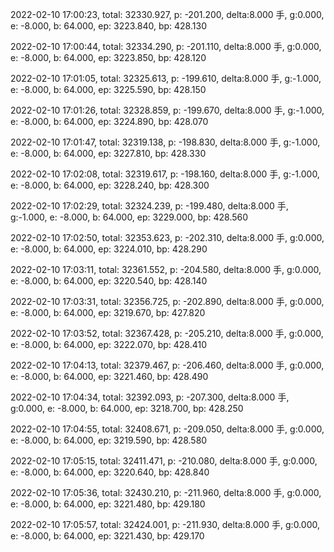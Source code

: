 2022-02-10 17:00:23, total: 32330.927, p: -201.200, delta:8.000 手, g:0.000, e: -8.000, b: 64.000, ep: 3223.840, bp: 428.130

2022-02-10 17:00:44, total: 32334.290, p: -201.110, delta:8.000 手, g:0.000, e: -8.000, b: 64.000, ep: 3223.850, bp: 428.120

2022-02-10 17:01:05, total: 32325.613, p: -199.610, delta:8.000 手, g:-1.000, e: -8.000, b: 64.000, ep: 3225.590, bp: 428.150

2022-02-10 17:01:26, total: 32328.859, p: -199.670, delta:8.000 手, g:-1.000, e: -8.000, b: 64.000, ep: 3224.890, bp: 428.070

2022-02-10 17:01:47, total: 32319.138, p: -198.830, delta:8.000 手, g:-1.000, e: -8.000, b: 64.000, ep: 3227.810, bp: 428.330

2022-02-10 17:02:08, total: 32319.617, p: -198.160, delta:8.000 手, g:-1.000, e: -8.000, b: 64.000, ep: 3228.240, bp: 428.300

2022-02-10 17:02:29, total: 32324.239, p: -199.480, delta:8.000 手, g:-1.000, e: -8.000, b: 64.000, ep: 3229.000, bp: 428.560

2022-02-10 17:02:50, total: 32353.623, p: -202.310, delta:8.000 手, g:0.000, e: -8.000, b: 64.000, ep: 3224.010, bp: 428.290

2022-02-10 17:03:11, total: 32361.552, p: -204.580, delta:8.000 手, g:0.000, e: -8.000, b: 64.000, ep: 3220.540, bp: 428.140

2022-02-10 17:03:31, total: 32356.725, p: -202.890, delta:8.000 手, g:0.000, e: -8.000, b: 64.000, ep: 3219.670, bp: 427.820

2022-02-10 17:03:52, total: 32367.428, p: -205.210, delta:8.000 手, g:0.000, e: -8.000, b: 64.000, ep: 3222.070, bp: 428.410

2022-02-10 17:04:13, total: 32379.467, p: -206.460, delta:8.000 手, g:0.000, e: -8.000, b: 64.000, ep: 3221.460, bp: 428.490

2022-02-10 17:04:34, total: 32392.093, p: -207.300, delta:8.000 手, g:0.000, e: -8.000, b: 64.000, ep: 3218.700, bp: 428.250

2022-02-10 17:04:55, total: 32408.671, p: -209.050, delta:8.000 手, g:0.000, e: -8.000, b: 64.000, ep: 3219.590, bp: 428.580

2022-02-10 17:05:15, total: 32411.471, p: -210.080, delta:8.000 手, g:0.000, e: -8.000, b: 64.000, ep: 3220.640, bp: 428.840

2022-02-10 17:05:36, total: 32430.210, p: -211.960, delta:8.000 手, g:0.000, e: -8.000, b: 64.000, ep: 3221.480, bp: 429.180

2022-02-10 17:05:57, total: 32424.001, p: -211.930, delta:8.000 手, g:0.000, e: -8.000, b: 64.000, ep: 3221.430, bp: 429.170